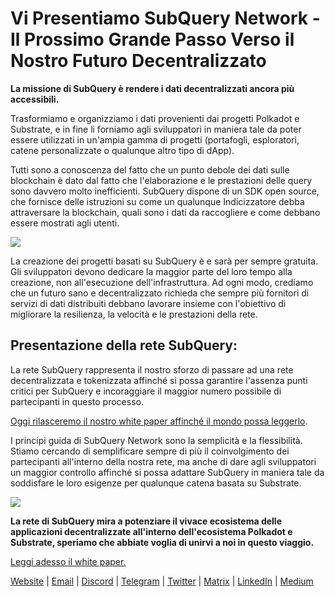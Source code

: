 # Vi Presentiamo SubQuery Network - Il Prossimo Grande Passo Verso il Nostro Futuro Decentralizzato

**La missione di SubQuery è rendere i dati decentralizzati ancora più accessibili.**

Trasformiamo e organizziamo i dati provenienti dai progetti Polkadot e Substrate, e in fine li forniamo agli sviluppatori in maniera tale da poter essere utilizzati in un'ampia gamma di progetti (portafogli, esploratori, catene personalizzate o qualunque altro tipo di dApp).

Tutti sono a conoscenza del fatto che un punto debole dei dati sulle blockchain è dato dal fatto che l'elaborazione e le prestazioni delle query sono davvero molto inefficienti. SubQuery dispone di un SDK open source, che fornisce delle istruzioni su come un qualunque Indicizzatore debba attraversare la blockchain, quali sono i dati da raccogliere e come debbano essere mostrati agli utenti.

![](https://miro.medium.com/max/700/1*0l37MKpDk2ahHsqDUBxbjw.png)

La creazione dei progetti basati su SubQuery è e sarà per sempre gratuita. Gli sviluppatori devono dedicare la maggior parte del loro tempo alla creazione, non all'esecuzione dell'infrastruttura. Ad ogni modo, crediamo che un futuro sano e decentralizzato richieda che sempre più fornitori di servizi di dati distribuiti debbano lavorare insieme con l'obiettivo di migliorare la resilienza, la velocità e le prestazioni della rete.

## Presentazione della rete SubQuery:

La rete SubQuery rappresenta il nostro sforzo di passare ad una rete decentralizzata e tokenizzata affinché si possa garantire l'assenza punti critici per SubQuery e incoraggiare il maggior numero possibile di partecipanti in questo processo.

[Oggi rilasceremo il nostro white paper affinché il mondo possa leggerlo](https://static.subquery.network/whitepaper.pdf).

I principi guida di SubQuery Network sono la semplicità e la flessibilità. Stiamo cercando di semplificare sempre di più il coinvolgimento dei partecipanti all'interno della nostra rete, ma anche di dare agli sviluppatori un maggior controllo affinché si possa adattare SubQuery in maniera tale da soddisfare le loro esigenze per qualunque catena basata su Substrate.

![](https://miro.medium.com/max/700/1*5E_eIJBTvHI7W24ib_Syvw.png)

**La rete di SubQuery mira a potenziare il vivace ecosistema delle applicazioni decentralizzate all'interno dell'ecosistema Polkadot e Substrate, speriamo che abbiate voglia di unirvi a noi in questo viaggio.**

[Leggi adesso il white paper.](https://static.subquery.network/whitepaper.pdf)

[Website](https://subquery.network/) | [Email](mailto:hello@subquery.network) | [Discord](https://discord.com/invite/78zg8aBSMG) | [Telegram](https://t.me/subquerynetwork) | [Twitter](https://twitter.com/subquerynetwork) | [Matrix](https://matrix.to/#/#subquery:matrix.org) | [LinkedIn](https://www.linkedin.com/company/subquery) | [Medium](https://subquery.medium.com/)
